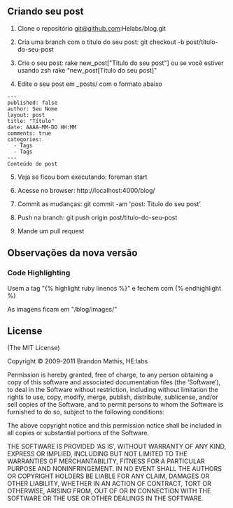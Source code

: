 ## Criando seu post

1) Clone o repositório
git@github.com:Helabs/blog.git

2) Cria uma branch com o titulo do seu post:
git checkout -b post/titulo-do-seu-post

3) Crie o seu post:
rake new_post["Titulo do seu post"] ou se você estiver usando zsh rake "new_post[Titulo do seu post]"

4) Edite o seu post em _posts/ com o formato abaixo

```
---
published: false
author: Seu Nome
layout: post
title: "Título"
date: AAAA-MM-DD HH:MM
comments: true
categories:
  - Tags
  - Tags
---
Conteúdo do post
```

5) Veja se ficou bom executando: foreman start

6) Acesse no browser: http://localhost:4000/blog/

7) Commit as mudanças: git commit -am 'post: Titulo do seu post'

8) Push na branch: git push origin post/titulo-do-seu-post

9) Mande um pull request

## Observações da nova versão

### Code Highlighting

Usem a tag "{% highlight ruby linenos %}" e fechem com {% endhighlight %}

As imagens ficam em "/blog/images/"

## License
(The MIT License)

Copyright © 2009-2011 Brandon Mathis, HE:labs

Permission is hereby granted, free of charge, to any person obtaining a copy of this software and associated documentation files (the ‘Software’), to deal in the Software without restriction, including without limitation the rights to use, copy, modify, merge, publish, distribute, sublicense, and/or sell copies of the Software, and to permit persons to whom the Software is furnished to do so, subject to the following conditions:

The above copyright notice and this permission notice shall be included in all copies or substantial portions of the Software.

THE SOFTWARE IS PROVIDED ‘AS IS’, WITHOUT WARRANTY OF ANY KIND, EXPRESS OR IMPLIED, INCLUDING BUT NOT LIMITED TO THE WARRANTIES OF MERCHANTABILITY, FITNESS FOR A PARTICULAR PURPOSE AND NONINFRINGEMENT. IN NO EVENT SHALL THE AUTHORS OR COPYRIGHT HOLDERS BE LIABLE FOR ANY CLAIM, DAMAGES OR OTHER LIABILITY, WHETHER IN AN ACTION OF CONTRACT, TORT OR OTHERWISE, ARISING FROM, OUT OF OR IN CONNECTION WITH THE SOFTWARE OR THE USE OR OTHER DEALINGS IN THE SOFTWARE.
